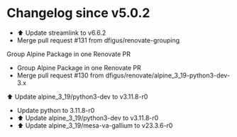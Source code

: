 # Changelog since v5.0.2
- ⬆️ Update streamlink to v6.6.2 
- Merge pull request #131 from dfigus/renovate-grouping

Group Alpine Package in one Renovate PR 
- Group Alpine Package in one Renovate PR 
- Merge pull request #130 from dfigus/renovate/alpine_3_19-python3-dev-3.x

⬆️ Update alpine_3_19/python3-dev to v3.11.8-r0 
- Update python to 3.11.8-r0 
- ⬆️ Update alpine_3_19/python3-dev to v3.11.8-r0 
- ⬆️ Update alpine_3_19/mesa-va-gallium to v23.3.6-r0 

